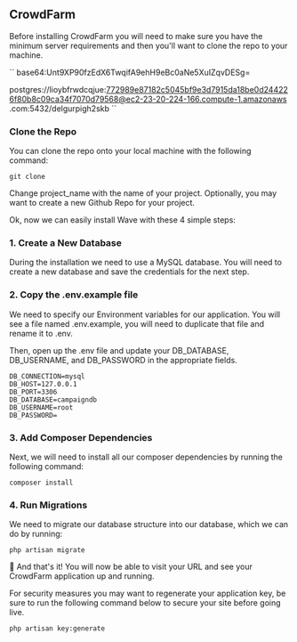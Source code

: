 ## CrowdFarm
Before installing CrowdFarm you will need to make sure you have the minimum server requirements and then you'll want to clone the repo to your machine.

``
base64:Unt9XP90fzEdX6TwqifA9ehH9eBc0aNe5XuIZqvDESg=

postgres://lioybfrwdcqjue:772989e87182c5045bf9e3d7915da18be0d244226f80b8c09ca34f7070d79568@ec2-23-20-224-166.compute-1.amazonaws
.com:5432/delgurpigh2skb
``
### Clone the Repo
You can clone the repo onto your local machine with the following command:

```
git clone 

 ```

Change project_name with the name of your project. Optionally, you may want to create a new Github Repo for your project.

Ok, now we can easily install Wave with these 4 simple steps:

### 1. Create a New Database
During the installation we need to use a MySQL database. You will need to create a new database and save the credentials for the next step.

### 2. Copy the .env.example file
We need to specify our Environment variables for our application. You will see a file named .env.example, you will need to duplicate that file and rename it to .env.

Then, open up the .env file and update your DB_DATABASE, DB_USERNAME, and DB_PASSWORD in the appropriate fields.
```
DB_CONNECTION=mysql
DB_HOST=127.0.0.1
DB_PORT=3306
DB_DATABASE=campaigndb
DB_USERNAME=root
DB_PASSWORD=
```

### 3. Add Composer Dependencies
Next, we will need to install all our composer dependencies by running the following command:

```
composer install
```
### 4. Run Migrations 
We need to migrate our database structure into our database, which we can do by running:

```
php artisan migrate
```

🎉 And that's it! You will now be able to visit your URL and see your CrowdFarm application up and running.

For security measures you may want to regenerate your application key, be sure to run the following command below to secure your site before going live.
```
php artisan key:generate
```

